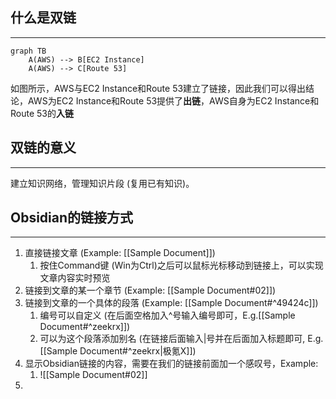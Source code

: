 ## 什么是双链

---

```mermaid
graph TB
	A(AWS) --> B[EC2 Instance]
	A(AWS) --> C[Route 53]
```
如图所示，AWS与EC2 Instance和Route 53建立了链接，因此我们可以得出结论，AWS为EC2 Instance和Route 53提供了**出链**，AWS自身为EC2 Instance和Route 53的**入链**

## 双链的意义
---

建立知识网络，管理知识片段 (复用已有知识)。

## Obsidian的链接方式
---

1. 直接链接文章 (Example: [[Sample Document]]) 
	1. 按住Command键 (Win为Ctrl)之后可以鼠标光标移动到链接上，可以实现文章内容实时预览
2. 链接到文章的某一个章节 (Example: [[Sample Document#02]])
3. 链接到文章的一个具体的段落 (Example: [[Sample Document#^49424c]])
	1. 编号可以自定义 (在后面空格加入^号输入编号即可，E.g.[[Sample Document#^zeekrx]])
	2. 可以为这个段落添加别名 (在链接后面输入|号并在后面加入标题即可, E.g. [[Sample Document#^zeekrx|极氪X]])
4. 显示Obsidian链接的内容，需要在我们的链接前面加一个感叹号，Example:
	1. ![[Sample Document#02]]
5. 